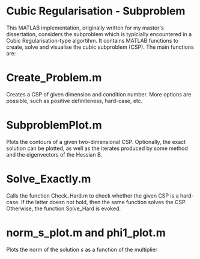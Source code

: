 # Cubic Regularisation - Subproblem

This MATLAB implementation, originally written for my master's dissertation, considers the subproblem which is typicially encountered in a Cubic Regularisation-type algortihm. It contains MATLAB functions to create, solve and visualise the cubic subproblem (CSP). The main functions are:

# Create_Problem.m
Creates a CSP of given dimension and condition number. More options are possible, such as positive definiteness, hard-case, etc.

# SubproblemPlot.m
Plots the contours of a given two-dimensional CSP. Optionally, the exact solution can be plotted, as well as the iterates produced by some method and the eigenvectors of the Hessian B.

# Solve_Exactly.m
Calls the function Check_Hard.m to check whether the given CSP is a hard-case. If the latter doesn not hold, then the same function solves the CSP. Otherwise, the function Solve_Hard is evoked. 

# norm_s_plot.m and phi1_plot.m
Plots the norm of the solution $s$ as a function of the multiplier 




